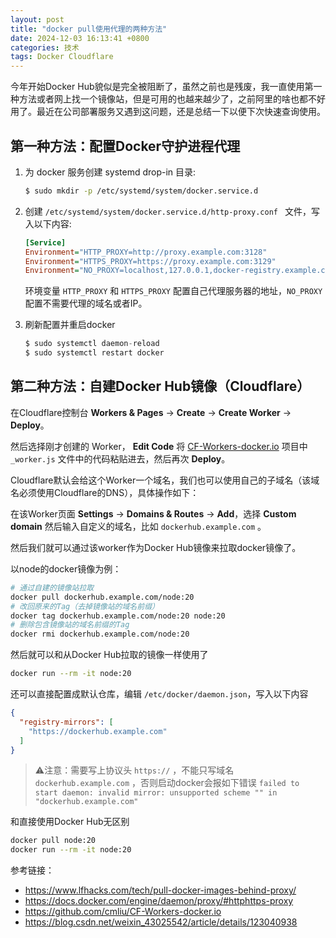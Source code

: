 ```yaml
---
layout: post
title: "docker pull使用代理的两种方法"
date: 2024-12-03 16:13:41 +0800
categories: 技术
tags: Docker Cloudflare
---
```



今年开始Docker Hub貌似是完全被阻断了，虽然之前也是残废，我一直使用第一种方法或者网上找一个镜像站，但是可用的也越来越少了，之前阿里的啥也都不好用了。最近在公司部署服务又遇到这问题，还是总结一下以便下次快速查询使用。


## 第一种方法：配置Docker守护进程代理


1. 为 docker 服务创建 systemd drop-in 目录:

   ```bash
   $ sudo mkdir -p /etc/systemd/system/docker.service.d
   ```
2. 创建 `/etc/systemd/system/docker.service.d/http-proxy.conf ` 文件，写入以下内容:

   ```ini
   [Service]
   Environment="HTTP_PROXY=http://proxy.example.com:3128"
   Environment="HTTPS_PROXY=https://proxy.example.com:3129"
   Environment="NO_PROXY=localhost,127.0.0.1,docker-registry.example.com,.corp"
   ```

   环境变量 `HTTP_PROXY` 和 `HTTPS_PROXY` 配置自己代理服务器的地址，`NO_PROXY` 配置不需要代理的域名或者IP。
3. 刷新配置并重启docker

   ```javascript
   $ sudo systemctl daemon-reload
   $ sudo systemctl restart docker
   ```


## 第二种方法：自建Docker Hub镜像（Cloudflare）

在Cloudflare控制台 **Workers & Pages** →  **Create** →  **Create Worker** →  **Deploy**。

然后选择刚才创建的 Worker， **Edit Code** 将 [CF-Workers-docker.io](https://github.com/cmliu/CF-Workers-docker.io) 项目中 `_worker.js` 文件中的代码粘贴进去，然后再次 **Deploy**。

Cloudflare默认会给这个Worker一个域名，我们也可以使用自己的子域名（该域名必须使用Cloudflare的DNS），具体操作如下：

在该Worker页面 **Settings** →  **Domains & Routes** →  **Add**，选择 **Custom domain** 然后输入自定义的域名，比如 `dockerhub.example.com` 。

然后我们就可以通过该worker作为Docker Hub镜像来拉取docker镜像了。

以node的docker镜像为例：

```bash
# 通过自建的镜像站拉取
docker pull dockerhub.example.com/node:20
# 改回原来的Tag（去掉镜像站的域名前缀）
docker tag dockerhub.example.com/node:20 node:20
# 删除包含镜像站的域名前缀的Tag
docker rmi dockerhub.example.com/node:20
```

然后就可以和从Docker Hub拉取的镜像一样使用了

```bash
docker run --rm -it node:20
```

还可以直接配置成默认仓库，编辑 `/etc/docker/daemon.json`，写入以下内容

```json
{
  "registry-mirrors": [
    "https://dockerhub.example.com"
  ]
}
```

> ⚠️注意：需要写上协议头 `https://` ，不能只写域名 `dockerhub.example.com` ，否则启动docker会报如下错误 `failed to start daemon: invalid mirror: unsupported scheme "" in "dockerhub.example.com"`

和直接使用Docker Hub无区别

```bash
docker pull node:20
docker run --rm -it node:20
```

参考链接：

* <https://www.lfhacks.com/tech/pull-docker-images-behind-proxy/>
* <https://docs.docker.com/engine/daemon/proxy/#httphttps-proxy>
* <https://github.com/cmliu/CF-Workers-docker.io>
* <https://blog.csdn.net/weixin_43025542/article/details/123040938>
